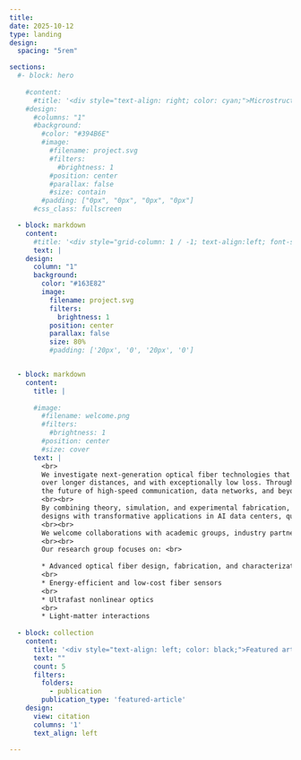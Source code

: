 ```yaml
---
title:
date: 2025-10-12
type: landing
design:
  spacing: "5rem"

sections:
  #- block: hero
    
    #content:
      #title: '<div style="text-align: right; color: cyan;">Microstructure Optical Fiber Lab</div>'
    #design:
      #columns: "1"
      #background:
        #color: "#394B6E"
        #image:
          #filename: project.svg
          #filters:
            #brightness: 1
          #position: center
          #parallax: false
          #size: contain
        #padding: ["0px", "0px", "0px", "0px"]
      #css_class: fullscreen

  - block: markdown
    content:
      #title: '<div style="grid-column: 1 / -1; text-align:left; font-size:1rem;">MOFLab projects</div>'
      text: |
    design:
      column: "1"
      background:
        color: "#163E82"
        image:
          filename: project.svg
          filters:
            brightness: 1
          position: center
          parallax: false
          size: 80%
          #padding: ['20px', '0', '20px', '0']


  - block: markdown
    content:
      title: |
        
      #image:
        #filename: welcome.png
        #filters:
          #brightness: 1
        #position: center
        #size: cover
      text: |
        <br>
        We investigate next-generation optical fiber technologies that redefine how light travels. Our work centers on innovative hollow-core fibers—engineered with microscopic air channels that let light propagate faster,
        over longer distances, and with exceptionally low loss. Through advanced microstructured designs, we aim to achieve ultra-low transmission loss, minimal latency, and broad bandwidth, opening new possibilities for
        the future of high-speed communication, data networks, and beyond.
        <br><br>
        By combining theory, simulation, and experimental fabrication, we aim to understand the underlying physics of light propagation in complex fiber geometries. Our insights drive the development of practical fiber
        designs with transformative applications in AI data centers, quantum communication, ultrafast data transmission, advanced laser systems, fiber-optic sensing, and biomedical imaging.
        <br><br>
        We welcome collaborations with academic groups, industry partners, and students interested in shaping the next generation of photonic technologies.
        <br><br>
        Our research group focuses on: <br>
    
        * Advanced optical fiber design, fabrication, and characterization
        <br>
        * Energy-efficient and low-cost fiber sensors
        <br>
        * Ultrafast nonlinear optics
        <br>
        * Light-matter interactions
  
  - block: collection
    content:
      title: '<div style="text-align: left; color: black;">Featured articles</div>'
      text: ""
      count: 5
      filters:
        folders:
          - publication
        publication_type: 'featured-article'
    design:
      view: citation
      columns: '1'
      text_align: left

---
```



